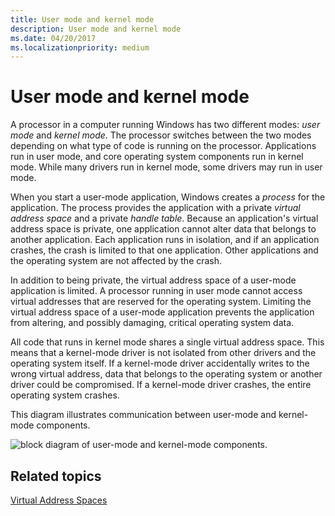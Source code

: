 ```yaml
---
title: User mode and kernel mode
description: User mode and kernel mode
ms.date: 04/20/2017
ms.localizationpriority: medium
---
```


# User mode and kernel mode


A processor in a computer running Windows has two different modes: *user mode* and *kernel mode*. The processor switches between the two modes depending on what type of code is running on the processor. Applications run in user mode, and core operating system components run in kernel mode. While many drivers run in kernel mode, some drivers may run in user mode.

When you start a user-mode application, Windows creates a *process* for the application. The process provides the application with a private *virtual address space* and a private *handle table*. Because an application's virtual address space is private, one application cannot alter data that belongs to another application. Each application runs in isolation, and if an application crashes, the crash is limited to that one application. Other applications and the operating system are not affected by the crash.

In addition to being private, the virtual address space of a user-mode application is limited. A processor running in user mode cannot access virtual addresses that are reserved for the operating system. Limiting the virtual address space of a user-mode application prevents the application from altering, and possibly damaging, critical operating system data.

All code that runs in kernel mode shares a single virtual address space. This means that a kernel-mode driver is not isolated from other drivers and the operating system itself. If a kernel-mode driver accidentally writes to the wrong virtual address, data that belongs to the operating system or another driver could be compromised. If a kernel-mode driver crashes, the entire operating system crashes.

This diagram illustrates communication between user-mode and kernel-mode components.

![block diagram of user-mode and kernel-mode components.](images/userandkernelmode01.png)

## <span id="related_topics"></span>Related topics


[Virtual Address Spaces](virtual-address-spaces.md)

 

 






